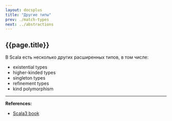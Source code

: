 ```yaml
---
layout: docsplus
title: "Другие типы"
prev: ./match-types
next: ../abstractions
---
```


## {{page.title}}

В Scala есть несколько других расширенных типов, в том числе: 
- existential types
- higher-kinded types
- singleton types
- refinement types
- kind polymorphism


---

**References:**
- [Scala3 book](https://docs.scala-lang.org/scala3/book/types-others.html)
